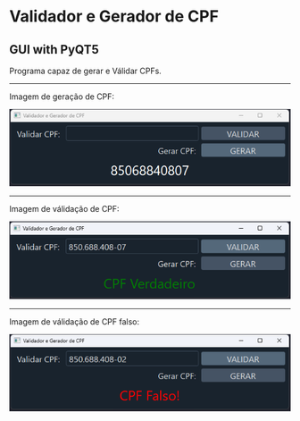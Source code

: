 # Validador e Gerador de CPF
## GUI with PyQT5
 
 
Programa capaz de gerar e Válidar CPFs. 



______________________________________________________________________________________


Imagem de geração de CPF:

![gera_cpf](https://github.com/luiswolski/Validador_e_Gerador_de_CPF/blob/main/Imagens/gera_cpf.png)

______________________________________________________________________________________


Imagem de válidação de CPF:

![cpf_true](https://github.com/luiswolski/Validador_e_Gerador_de_CPF/blob/main/Imagens/cpf_true.png)

______________________________________________________________________________________


Imagem de válidação de CPF falso:

![cpf_false](https://github.com/luiswolski/Validador_e_Gerador_de_CPF/blob/main/Imagens/cpf_false.png)

 
